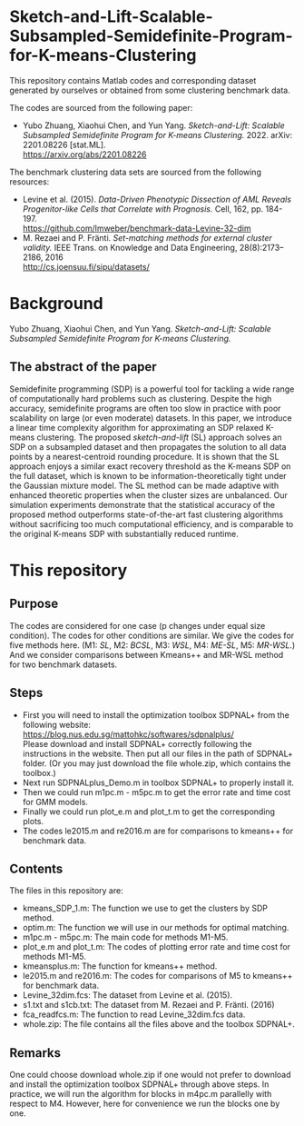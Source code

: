 # Sketch-and-Lift-Scalable-Subsampled-Semidefinite-Program-for-K-means-Clustering
This repository contains Matlab codes and corresponding dataset generated by ourselves or obtained from some clustering benchmark data. 

The codes are sourced from the following paper:

- Yubo Zhuang, Xiaohui Chen, and Yun Yang. *Sketch-and-Lift: Scalable Subsampled Semidefinite Program for K-means Clustering.* 2022. arXiv: 2201.08226 [stat.ML].\
  https://arxiv.org/abs/2201.08226
  
  
The benchmark clustering data sets are sourced from the following resources:

- Levine et al. (2015). *Data-Driven Phenotypic Dissection of AML Reveals Progenitor-like Cells that Correlate with Prognosis.* Cell, 162, pp. 184-197.\
  https://github.com/lmweber/benchmark-data-Levine-32-dim
- M. Rezaei and P. Fränti. *Set-matching methods for external cluster validity.* IEEE Trans. on Knowledge and Data Engineering, 28(8):2173–2186, 2016\
  http://cs.joensuu.fi/sipu/datasets/

# Background
Yubo Zhuang, Xiaohui Chen, and Yun Yang. *Sketch-and-Lift: Scalable Subsampled Semidefinite Program for K-means Clustering.* 
## The abstract of the paper
Semidefinite programming (SDP) is a powerful tool for tackling a wide range of computationally hard problems such as clustering. Despite the high accuracy, semidefinite programs are often too slow in practice with poor scalability on large (or even moderate) datasets. In this paper, we introduce a linear time complexity algorithm for approximating an SDP relaxed K-means clustering. The proposed *sketch-and-lift* (SL) approach solves an SDP on a subsampled dataset and then propagates the solution to all data points by a nearest-centroid rounding procedure. It is shown that the SL approach enjoys a similar exact recovery threshold as the K-means SDP on the full dataset, which is known to be information-theoretically tight under the Gaussian mixture model. The SL method can be made adaptive with enhanced theoretic properties when the cluster sizes are unbalanced. Our simulation experiments demonstrate that the statistical accuracy of the proposed method outperforms state-of-the-art fast clustering algorithms without sacrificing too much computational efficiency, and is comparable to the original K-means SDP with substantially reduced runtime.

# This repository
## Purpose
The codes are considered for one case (p changes under equal size condition). The codes for other conditions are similar. We give the codes for five methods here. (M1: *SL*, M2: *BCSL*, M3: *WSL*, M4: *ME-SL*, M5:  *MR-WSL*.) And we consider comparisons between Kmeans++ and MR-WSL method for two benchmark datasets.
## Steps
 - First you will need to install the optimization toolbox SDPNAL+ from the following website:\
    https://blog.nus.edu.sg/mattohkc/softwares/sdpnalplus/ \
   Please download and install SDPNAL+ correctly following the instructions in the website. Then put all our files in the path of SDPNAL+ folder. (Or you may just download the file whole.zip, which contains the toolbox.)
 - Next run SDPNALplus_Demo.m in toolbox SDPNAL+ to properly install it.
 - Then we could run m1pc.m - m5pc.m to get the error rate and time cost for GMM models.
 - Finally we could run plot_e.m and plot_t.m to get the corresponding plots.
 - The codes le2015.m and re2016.m are for comparisons to kmeans++ for benchmark data.
## Contents
The files in this repository are:

- kmeans_SDP_1.m: The function we use to get the clusters by SDP method.
- optim.m: The function we will use in our methods for optimal matching.
- m1pc.m - m5pc.m:  The main code for methods M1-M5.
- plot_e.m and  plot_t.m: The codes of plotting error rate and time cost for methods M1-M5.
- kmeansplus.m: The function for kmeans++ method.
- le2015.m and re2016.m: The codes for comparisons of M5 to kmeans++ for benchmark data.
- Levine_32dim.fcs: The dataset from Levine et al. (2015).
- s1.txt and s1cb.txt: The dataset from M. Rezaei and P. Fränti. (2016)
- fca_readfcs.m: The function to read Levine_32dim.fcs data.
- whole.zip: The file contains all the files above and the toolbox SDPNAL+.
## Remarks
One could choose download whole.zip if one would not prefer to download and install the optimization toolbox SDPNAL+ through above steps. In practice, we will run the algorithm for blocks in m4pc.m parallelly with respect to M4. However, here for convenience we run the blocks one by one.

